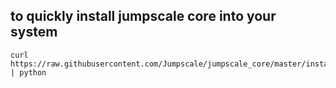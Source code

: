 to quickly install jumpscale core into your system
--------------------------------------------------

```
curl https://raw.githubusercontent.com/Jumpscale/jumpscale_core/master/install/web/install_base.py | python
```
